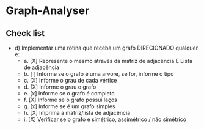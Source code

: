 # Graph-Analyser

## Check list
* d) Implementar uma rotina que receba um grafo DIRECIONADO qualquer e: 
    * a. [X] Represente o mesmo através da matriz de adjacência E Lista de adjacência
    * b. [ ] Informe se o grafo é uma arvore, se for, informe o tipo
    * c. [X] Informe o grau de cada vértice
    * d. [X] Informe o grau o grafo
    * e. [x] Informe se o grafo é completo
    * f. [X] Informe se o grafo possui laços
    * g. [x] Informe se é um grafo simples
    * h. [X] Imprima a matriz/lista de adjacência
    * i. [X] Verificar se o grafo é simétrico, assimétrico / não simétrico



